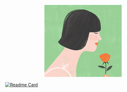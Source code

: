<p align="center">
    <img src="https://github.com/Nayemhasan/Nayemhasan/blob/main/melon/flower_eating.gif"
</p>

[![Readme Card](https://github-readme-stats.vercel.app/api/pin/?username=Nayemhasan&repo=github-readme-stats)]([https://github.com/anuraghazra/github-readme-stats](https://github.com/watermelonvault/Melon_booster))
